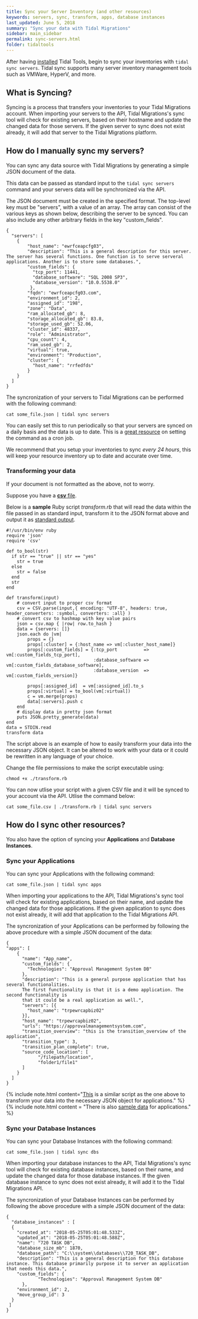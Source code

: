 ```yaml
---
title: Sync your Server Inventory (and other resources)
keywords: servers, sync, transform, apps, database instances
last_updated: June 5, 2018
summary: "Sync your data with Tidal Migrations"
sidebar: main_sidebar
permalink: sync-servers.html
folder: tidaltools
---
```


After having [installed](tidal-tools.html#install) Tidal Tools, begin to sync your inventories with `tidal sync servers`. Tidal sync supports many server inventory management tools such as
VMWare, HyperV, and more.

## What is Syncing?

Syncing is a process that transfers your inventories to your Tidal Migrations account.
When importing your servers to the API, Tidal Migrations's sync tool will check for existing servers, based on their hostname
and update the changed data for those servers.
If the given server to sync does not exist already, it will add that server to the Tidal Migrations platform.


## How do I manually sync my servers?

You can sync any data source with Tidal Migrations by generating a simple JSON document of the data.

This data can be passed as standard input to the `tidal sync servers` command and your servers data will be
synchronized via the API.


The JSON document must be created in the specified format. The top-level key must be "servers",
with a value of an array. The array can consist of the various keys as shown below, describing the server to be synced.
You can also include any other arbitrary fields in the key "custom_fields".

```
{
  "servers": [
    {
        "host_name": "ewrfceapcfg03",
        "description": "This is a general description for this server. The server has several functions. One function is to serve serveral applications. Another is to store some databases.",
        "custom_fields": {
          "tcp_port": 11441,
          "database_software": "SQL 2008 SP3",
          "database_version": "10.0.5538.0"
         },
        "fqdn": "ewrfceapcfg03.com",
        "environment_id": 2,
        "assigned_id": "198",
        "zone": "Data",
        "ram_allocated_gb": 8,
        "storage_allocated_gb": 83.8,
        "storage_used_gb": 52.06,
        "cluster_id": 48337,
        "role": "Administrator",
        "cpu_count": 4,
        "ram_used_gb": 2,
        "virtual": true,
        "environment": "Production",
        "cluster": {
          "host_name": "rrfedfds"
        }
    }
  ]
}

```
The syncronization of your servers to Tidal Migrations can be performed with the following command:

`` cat some_file.json | tidal sync servers ``


You can easily set this to run periodically so that your servers are synced on a daily basis and the data is up to date.
This is a [great resource](https://www.digitalocean.com/community/tutorials/how-to-use-cron-to-automate-tasks-on-a-vps)
on setting the command as a cron job.

We recommend that you setup your inventories to sync *every 24 hours*, this will keep your resource inventory up to date and accurate over time.

### Transforming your data

If your document is not formatted as the above, not to worry.

Suppose you have a [**csv** file](servers.csv).


Below is a **sample** Ruby script _transform.rb_ that will read the data within the file
passed in as standard input, transform it to the JSON format above and output it as [standard output](serv.json).

```
#!/usr/bin/env ruby
require 'json'
require 'csv'

def to_bool(str)
  if str == "true" || str == "yes"
    str = true
  else
    str = false
  end
  str
end

def transform(input)
    # convert input to proper csv format
    csv = CSV.parse(input,{ encoding: "UTF-8", headers: true, header_converters: :symbol, converters: :all} )
    # convert csv to hashmap with key value pairs
    json = csv.map { |row| row.to_hash }
    data = {servers: []}
    json.each do |vm|
        props = {}
        props[:cluster] = {:host_name => vm[:cluster_host_name]}
        props[:custom_fields] = {:tcp_port          => vm[:custom_fields_tcp_port],
                                 :database_software => vm[:custom_fields_database_software],
                                 :database_version  => vm[:custom_fields_version]}

        props[:assigned_id]  = vm[:assigned_id].to_s
        props[:virtual] = to_bool(vm[:virtual])
        c = vm.merge(props)
        data[:servers].push c
    end
    # display data in pretty json format
    puts JSON.pretty_generate(data)
end
data = STDIN.read
transform data
```

The script above is an example of how to easily transform your data into the necessary JSON object. It can be altered to work with your data or it could be rewritten in any language of your choice.

Change the file permissions to make the script executable using:

``` chmod +x ./transform.rb ```

You can now utlise your script with a given CSV file and it will be synced to your account via the API. Utlise the command below:

``` cat some_file.csv | ./transform.rb | tidal sync servers ```

## How do I sync other resources?

You also have the option of syncing your **Applications** and **Database Instances**.

### Sync your Applications

You can sync your Applications with the following command:

`` cat some_file.json | tidal sync apps ``

When importing your applications to the API, Tidal Migrations's sync tool will check for existing applications, based on their name, and update the changed data for those applications.
If the given application to sync does not exist already, it will add that application to the Tidal Migrations API.

The syncronization of your Applications can be performed by following the above procedure with a simple JSON document of the data:

```
{
"apps": [
    {
      "name": "App_name",
      "custom_fields": {
        "Technologies": "Approval Management System DB"
      },
      "description": "This is a general purpose application that has several functionalities.
      The first functionality is that it is a demo application. The second functionality is
      that it could be a real application as well.",
      "servers": [{
        "host_name": "trpewrcapbiz02"
      }],
      "host_name": "trpewrcapbiz02",
      "urls": "https://approvalmanagementsystem.com",
      "transition_overview": "this is the transition_overview of the application",
      "transition_type": 3,
      "transition_plan_complete": true,
      "source_code_location": [
            "/filepath/location",
            "folder1/file1"
      ]
    }
  ]
}
```

{% include note.html content="[This](https://github.com/tidalmigrations/data-transform/blob/master/scripts/csv_transform.rb) is a similar script as the one above to transform your data into the necessary JSON object for applications." %}
{% include note.html content = "There is also [sample data](https://github.com/tidalmigrations/data-transform/blob/master/data/apps.csv) for applications." %}

### Sync your Database Instances


You can sync your Database Instances with the following command:

`` cat some_file.json | tidal sync dbs ``

When importing your database instances to the API, Tidal Migrations's sync tool will check for existing database instances, based on their name, and update the changed data for those database instances.
If the given database instance to sync does not exist already, it will add it to the Tidal Migrations API.

The syncronization of your Database Instances can be performed by following the above procedure with a simple JSON document of the data:
```
{
  "database_instances" : [
  {
    "created_at": "2018-05-25T05:01:48.533Z",
    "updated_at": "2018-05-25T05:01:48.588Z",
    "name": "720 TASK DB",
    "database_size_mb": 1870,
    "database_path": "C:\\system\\databases\\720_TASK_DB",
    "description": "This is a general description for this database instance. This database primarily purpose it to server an application that needs this data.",
    "custom_fields": {
            "Technologies": "Approval Management System DB"
      },
    "environment_id": 2,
    "move_group_id": 3
  }
 ]
}
```
